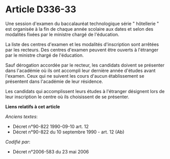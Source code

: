 # Article D336-33

Une session d'examen du baccalauréat technologique série " hôtellerie " est organisée à la fin de chaque année scolaire aux
dates et selon des modalités fixées par le ministre chargé de l'éducation.

La liste des centres d'examen et les modalités d'inscription sont arrêtées par les recteurs. Des centres d'examen peuvent
être ouverts à l'étranger par le ministre chargé de l'éducation.

Sauf dérogation accordée par le recteur, les candidats doivent se présenter dans l'académie où ils ont accompli leur dernière
année d'études avant l'examen. Ceux qui ne suivent les cours d'aucun établissement se présentent dans l'académie de leur
résidence.

Les candidats qui accomplissent leurs études à l'étranger désignent lors de leur inscription le centre où ils choisissent de
se présenter.

**Liens relatifs à cet article**

_Anciens textes_:

  - Décret n°90-822 1990-09-10 art. 12
  - Décret n°90-822 du 10 septembre 1990 - art. 12 (Ab)

_Codifié par_:

  - Décret n°2006-583 du 23 mai 2006

